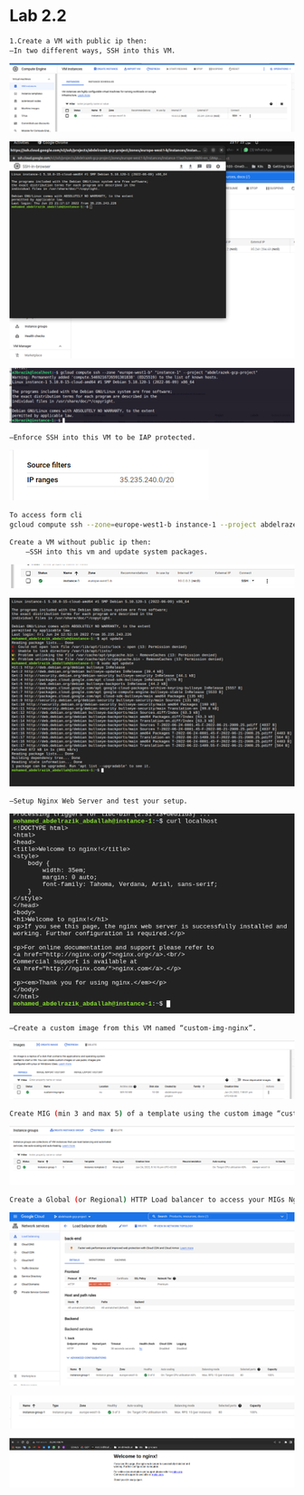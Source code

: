 # Lab 2.2

```bash
1.Create a VM with public ip then:
–In two different ways, SSH into this VM.

```

![Screenshot from 2022-06-23 23-19-15.png](Lab%202%202%20c1f6e89ea3af45918a9d6f020ec5849e/Screenshot_from_2022-06-23_23-19-15.png)

![Screenshot from 2022-06-23 23-17-56.png](Lab%202%202%20c1f6e89ea3af45918a9d6f020ec5849e/Screenshot_from_2022-06-23_23-17-56.png)

![Screenshot from 2022-06-23 23-25-49.png](Lab%202%202%20c1f6e89ea3af45918a9d6f020ec5849e/Screenshot_from_2022-06-23_23-25-49.png)

```bash
–Enforce SSH into this VM to be IAP protected.
```

![Screenshot from 2022-06-23 23-27-48.png](Lab%202%202%20c1f6e89ea3af45918a9d6f020ec5849e/Screenshot_from_2022-06-23_23-27-48.png)

```bash
To access form cli 
gcloud compute ssh --zone=europe-west1-b instance-1 --project abdelrazek-gcp     -project --tunnel-through-iap
```

```bash
Create a VM without public ip then:
	–SSH into this vm and update system packages.
```

![Untitled](Lab%202%202%20c1f6e89ea3af45918a9d6f020ec5849e/Untitled.png)

![Untitled](Lab%202%202%20c1f6e89ea3af45918a9d6f020ec5849e/Untitled%201.png)

```bash
–Setup Nginx Web Server and test your setup.
```

![Untitled](Lab%202%202%20c1f6e89ea3af45918a9d6f020ec5849e/Untitled%202.png)

```bash
–Create a custom image from this VM named “custom-img-nginx”.
```

![Untitled](Lab%202%202%20c1f6e89ea3af45918a9d6f020ec5849e/Untitled%203.png)

```bash
Create MIG (min 3 and max 5) of a template using the custom image “custom-img-nginx”.
```

![Screenshot from 2022-06-24 20-16-58.png](Lab%202%202%20c1f6e89ea3af45918a9d6f020ec5849e/Screenshot_from_2022-06-24_20-16-58.png)

```bash
Create a Global (or Regional) HTTP Load balancer to access your MIGs Nginx setup.
```

![Screenshot from 2022-06-24 21-13-19.png](Lab%202%202%20c1f6e89ea3af45918a9d6f020ec5849e/Screenshot_from_2022-06-24_21-13-19.png)

![Untitled](Lab%202%202%20c1f6e89ea3af45918a9d6f020ec5849e/Untitled%204.png)

![Screenshot from 2022-06-24 21-14-17.png](Lab%202%202%20c1f6e89ea3af45918a9d6f020ec5849e/Screenshot_from_2022-06-24_21-14-17.png)